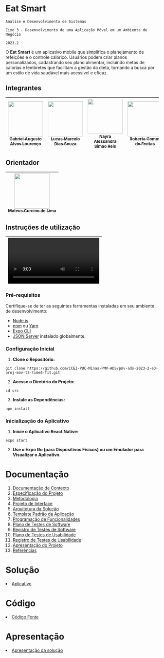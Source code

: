 # Eat Smart

`Analise e Desenvolvimento de Sistemas`

`Eixo 3 - Desenvolvimento de uma Aplicação Móvel em um Ambiente de Negócio`

`2023.2`

O **Eat Smart** é um aplicativo mobile que simplifica o planejamento de refeições e o controle calórico. Usuários podem criar planos personalizados, cadastrando seu plano alimentar, incluindo metas de calorias e lembretes que facilitam a gestão da dieta, tornando a busca por um estilo de vida saudável mais acessível e eficaz.

## Integrantes
| [<img src="https://github.com/gabriellourenco12.png" width=115><br><sub>Gabriel Augusto Alves Lourenço</sub>](https://github.com/gabriellourenco12) | [<img src="https://github.com/lucasmarcelods.png" width=115><br><sub>Lucas Marcelo Dias Souza</sub>](https://github.com/lucasmarcelods) | [<img src="https://github.com/Nayra-Reis.png" width=115><br><sub>Nayra Alessandra Simao Reis</sub>](https://github.com/Nayra-Reis) | [<img src="https://github.com/robertagdf.png" width=115><br><sub>Roberta Gomes de Freitas</sub>](https://github.com/robertagdf) |
| -- | -- | -- | -- |

## Orientador

| [<img src="https://github.com/mateuscurcino.png" width=115><br><sub>Mateus Curcino de Lima</sub>](https://github.com/mateuscurcino) |
| :---: |

## Instruções de utilização

| <video src="https://github.com/ICEI-PUC-Minas-PMV-ADS/pmv-ads-2023-2-e3-proj-mov-t3-time4-fit/assets/70116762/e2574b8b-f886-4df7-b6b1-2eb5724b3cd4" title="Instruções"> |
| :---: |

### Pré-requisitos

Certifique-se de ter as seguintes ferramentas instaladas em seu ambiente de desenvolvimento:

- [Node.js](https://nodejs.org/)
- [npm](https://www.npmjs.com/) ou [Yarn](https://yarnpkg.com/)
- [Expo CLI](https://docs.expo.dev/get-started/installation/)
- [JSON Server](https://github.com/typicode/json-server) instalado globalmente.

### Configuração Inicial

1. **Clone o Repositório:**
```
git clone https://github.com/ICEI-PUC-Minas-PMV-ADS/pmv-ads-2023-2-e3-proj-mov-t3-time4-fit.git
```
2. **Acesse o Diretório do Projeto:**
```
cd src
```
3. **Instale as Dependências:**
```
npm install
```

### Inicialização do Aplicativo
1. **Inicie o Aplicativo React Native:**
```
expo start
```
2. **Use o Expo Go (para Dispositivos Físicos) ou um Emulador para Visualizar o Aplicativo.**

# Documentação

<ol>
<li><a href="docs/01-Documentação de Contexto.md"> Documentação de Contexto</a></li>
<li><a href="docs/02-Especificação do Projeto.md"> Especificação do Projeto</a></li>
<li><a href="docs/03-Metodologia.md"> Metodologia</a></li>
<li><a href="docs/04-Projeto de Interface.md"> Projeto de Interface</a></li>
<li><a href="docs/05-Arquitetura da Solução.md"> Arquitetura da Solução</a></li>
<li><a href="docs/06-Template Padrão da Aplicação.md"> Template Padrão da Aplicação</a></li>
<li><a href="docs/07-Programação de Funcionalidades.md"> Programação de Funcionalidades</a></li>
<li><a href="docs/08-Plano de Testes de Software.md"> Plano de Testes de Software</a></li>
<li><a href="docs/09-Registro de Testes de Software.md"> Registro de Testes de Software</a></li>
<li><a href="docs/10-Plano de Testes de Usabilidade.md"> Plano de Testes de Usabilidade</a></li>
<li><a href="docs/11-Registro de Testes de Usabilidade.md"> Registro de Testes de Usabilidade</a></li>
<li><a href="docs/12-Apresentação do Projeto.md"> Apresentação do Projeto</a></li>
<li><a href="docs/13-Referências.md"> Referências</a></li>
</ol>

# Solução

<li><a href="app/README.md"> Aplicativo</a></li>

# Código

<li><a href="src/README.md"> Código Fonte</a></li>

# Apresentação

<li><a href="presentation/README.md"> Apresentação da solução</a></li>
